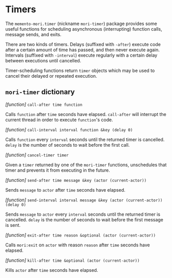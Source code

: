 # Timers

The `memento-mori.timer` (nickname `mori-timer`) package provides some
useful functions for scheduling asynchronous (interrupting) function calls,
message sends, and exits.

There are two kinds of timers. Delays (suffixed with `-after`) execute code
after a certain amount of time has passed, and then never execute
again. Intervals (suffixed with `-interval`) execute regularly with a
certain delay between executions until cancelled.

Timer-scheduling functions return `timer` objects which may be used to
cancel their delayed or repeated execution.

## `mori-timer` dictionary

*[function]* `call-after time function`

Calls `function` after `time` seconds have elapsed. `call-after` will
interrupt the current thread in order to execute `function`'s code.

*[function]* `call-interval interval function &key (delay 0)`

Calls `function` every `interval` seconds until the returned timer is
cancelled. `delay` is the number of seconds to wait before the first
call.

*[function]* `cancel-timer timer`

Given a `timer` returned by one of the `mori-timer` functions, unschedules
that timer and prevents it from executing in the future.

*[function]* `send-after time message &key (actor (current-actor))`

Sends `message` to `actor` after `time` seconds have elapsed.

*[function]* `send-interval interval message &key (actor (current-actor)) (delay 0)`
 
Sends `message` to `actor` every `interval` seconds until the returned
timer is cancelled. `delay` is the number of seconds to wait before the
first message is sent.

*[function]* `exit-after time reason &optional (actor (current-actor))`

Calls `mori:exit` on `actor` with reason `reason` after `time` seconds have
elapsed.

*[function]* `kill-after time &optional (actor (current-actor))`

Kills `actor` after `time` seconds have elapsed.
